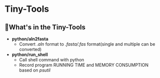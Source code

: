 # Tiny-Tools

## 👀What's in the Tiny-Tools

- **python/aln2fasta**
  - Convert *.aln* format to *.fasta/.fas* format(single and multiple can be converted)
- **python/run_shell**
  - Call shell command with python
  - Record program RUNNING TIME and MEMORY CONSUMPTION based on *psutil*

